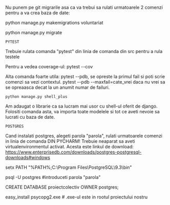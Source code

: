 Nu punem pe git migrarile asa ca va trebui sa rulati urmatoarele 2 comenzi pentru a va crea baza de date:

python manage.py makemigrations voluntariat

python manage.py migrate

```angular2html
PYTEST
```
Trebuie rulata comanda "pytest" din linia de comanda din src pentru a rula testele

Pentru a vedea coverage-ul: pytest --cov

Alta comanda foarte utila: pytest --pdb, se opreste la primul fail si poti scrie comenzi sa vezi contextul.
pytest --pdb --maxfail=cate_vrei daca nu vrei sa se opreaasca decat la un anumit numar de failuri.


```angular2html
python manage.py shell_plus
```

Am adaugat o librarie ca sa lucram mai usor cu shell-ul oferit de django.
Folositi comanda asta, va importa toate modelele si tot ce aveti nevoie sa lucrati cu baza de date.

```angular2html
POSTGRES
```

Cand instalati postgres, alegeti parola "parola", rulati urmatoarele comenzi in linia de comanda DIN PYCHARM!
Trebuie neaparat sa aveti virtualenvironmentul activat.
Acesta este linkul de download: 
https://www.enterprisedb.com/downloads/postgres-postgresql-downloads#windows

setx PATH "%PATH%;C:\Program Files\PostgreSQL\9.3\bin"

psql -U postgres #introduceti parola "parola"

CREATE DATABASE proiectcolectiv OWNER postgres;

easy_install psycopg2.exe # .exe-ul este in rootul proiectului nostru
